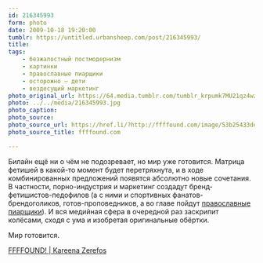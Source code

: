```yaml
---
id: 216345993
form: photo
date: 2009-10-18 19:20:00
tumblr: https://untitled.urbansheep.com/post/216345993/
title:
tags:
    - безжалостный постмодернизм
    - картинки
    - православные пиарщики
    - осторожно — дети
    - вездесущий маркетинг
photo_original_url: https://64.media.tumblr.com/tumblr_krpumk7MU21qz4wzio1_400.jpg
photo: ../../media/216345993.jpg
photo_caption:
photo_source:
photo_source_url: https://href.li/?http://ffffound.com/image/53b25433de5c1ba77b1ab30c2534e27a2dfb9f94
photo_source_title: ffffound.com

---
```


<p>Билайн ещё ни о чём не подозревает, но мир уже готовится. Матрица фетишей в какой-то момент будет перетряхнута, и в ходе комбинированных предложений появятся абсолютно новые сочетания. В частности, порно-индустрия и маркетинг создадут бренд-фетишистов-педофилов (а с ними и спортивных фанатов-брендоголиков, готов-проповедников, а во главе пойдут <a href="http://untitled.urbansheep.ru/post/61494337">православные пиарщики</a>). И вся медийная сфера в очередной раз заскрипит колёсами, сходя с ума и изобретая оригинальные обёртки.</p>

<p>Мир готовится.</p>

<p><a href="http://ffffound.com/image/53b25433de5c1ba77b1ab30c2534e27a2dfb9f94">FFFFOUND! | Kareena Zerefos</a></p>
